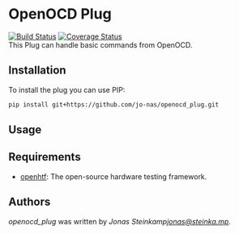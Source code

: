 # OpenOCD Plug
[![Build Status](https://travis-ci.org/jo-nas/openocd_plug.svg?branch=master)](https://travis-ci.org/jo-nas/openocd_plug) [![Coverage Status](https://coveralls.io/repos/github/jo-nas/openocd_plug/badge.svg?branch=master)](https://coveralls.io/github/jo-nas/openocd_plug?branch=master)  
This Plug can handle basic commands from OpenOCD.

## Installation
To install the plug you can use PIP:
```bash
pip install git+https://github.com/jo-nas/openocd_plug.git
```

## Usage

## Requirements
- [openhtf](https://github.com/google/openhtf): The open-source hardware testing framework.

## Authors
*openocd_plug* was written by *Jonas Steinkamp<jonas@steinka.mp>*.

